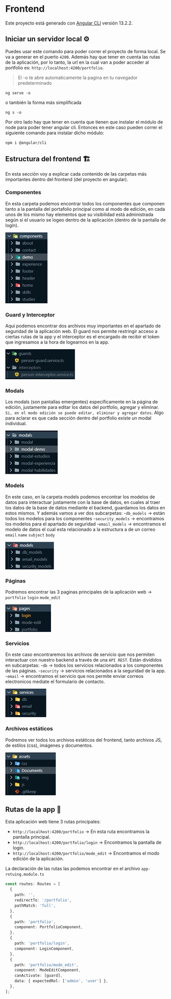 # Frontend

Este proyecto está generado con [Angular CLI](https://github.com/angular/angular-cli) versión 13.2.2.

## Iniciar un servidor local ⚙

Puedes usar este comando para poder correr el proyecto de forma local. Se va a generar en el puerto `4200`. Además hay que tener en cuenta las rutas de la aplicación, por lo tanto, la url en la cual van a poder acceder al portfolio es: `http://localhost:4200/portfolio`.
> El -o te abre automaticamente la pagina en tu navegador predeterminado
``` 
ng serve -o 
```
o también la forma más simplificada
```
ng s -o
```
Por otro lado hay que tener en cuenta que tienen que instalar el módulo de node para poder tener angular cli. Entonces en este caso pueden correr el siguiente comando para instalar dicho módulo:
```
npm i @angular/cli 
```

## Estructura del frontend 🏗
En esta sección voy a explicar cada contenido de las carpetas más importantes dentro del frontend (del proyecto en angular).

### Componentes
En esta carpeta podemos encontrar todos los componentes que componen tanto a la pantalla del portafolio principal como al modo de edición, en cada unos de los mismo hay elementos que su visibilidad está administrada según si el usuario se logeo dentro de la aplicación (dentro de la pantalla de login).

![image](https://github.com/Uciel89/Portfolio/blob/main/images/components.png)

### Guard y Interceptor
Aquí podemos encontrar dos archivos muy importantes en el apartado de seguridad de la aplicación web. El guard nos permite restringir acceso a ciertas rutas de la app y el interceptor es el encargado de recibir el token que ingresamos a la hora de logearnos en la app.

![image](https://github.com/Uciel89/Portfolio/blob/main/images/guard_interceptor.png)

### Modals
Los modals (son pantallas emergentes) específicamente en la página de edición, justamente para editar los datos del portfolio, agregar y eliminar. `Si, en el modo edición se puede editar, eliminar y agregar datos`. Algo para aclarar es que cada sección dentro del portfolio existe un modal individual.

![image](https://github.com/Uciel89/Portfolio/blob/main/images/modals.png)

### Models
En este caso, en la carpeta models podemos encontrar los modelos de datos para interactuar justamente con la base de datos, en cuales al traer los datos de la base de datos mediante el backend, guardamos los datos en estos mismos. Y además vamos a ver dos subcarpetas:
-`db_models` -> están todos los modelos para los componentes
-`security_models` -> encontramos los modelos para el apartado de seguridad
-`email_models` -> encontramos el modelo de datos el cual esta relacionado a la estructura a de un correo `email` `name` `subject` `body`

![image](https://github.com/Uciel89/Portfolio/blob/main/images/models.png)

### Páginas 
Podremos encontrar las 3 paginas principales de la aplicación web -> `portfolio` `login` `mode_edit`

![image](https://github.com/Uciel89/Portfolio/blob/main/images/paginas.png)

### Servicios
En este caso encontraremos los archivos de servicio que nos permiten interactuar con nuestro backend a través de una `API REST`. Están divididos en subcarpetas:
-`db` -> todos los servicios relacionados a los componentes de las páginas.
-`security` -> servicios relacionados a la seguridad de la app.
-`email` -> encontramos el servicio que nos permite enviar correos electronicos mediate el formulario de contacto.

![image](https://github.com/Uciel89/Portfolio/blob/main/images/servicios.png)

### Archivos estáticos
Podremos ver todos los archivos estáticos del frontend, tanto archivos JS, de estilos (css), imágenes y documentos.

![image](https://github.com/Uciel89/Portfolio/blob/main/images/estaticos.png)

## Rutas de la app 🔎
Esta aplicación web tiene 3 rutas principales:
 - `http://localhost:4200/portfolio` -> En esta ruta encontramos la pantalla principal. 
 - `http://localhost:4200/portfolio/login` -> Encontramos la pantalla de login.
 - `http://localhost:4200/portfolio/mode_edit` -> Encontramos el modo edición de la aplicación.

La declaración de las rutas las podemos encontrar en el archivo `app-rotuing.module.ts`
``` typescript
const routes: Routes = [
  {
    path: '',
    redirectTo: '/portfolio',
    pathMatch: 'full',
  },
  {
    path: 'portfolio',
    component: PortfolioComponent,
  },
  {
    path: 'portfolio/login',
    component: LoginComponent,
  },
  {
    path: 'portfolio/mode_edit',
    component: ModeEditComponent,
    canActivate: [guard],
    data: { expectedRol: ['admin', 'user'] },
  },
];

```
